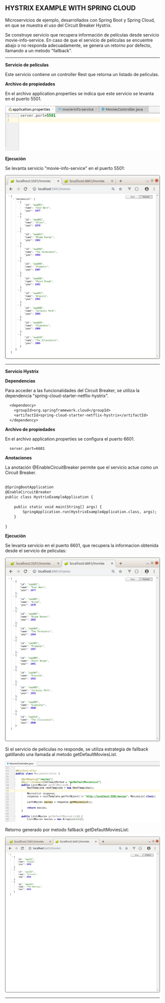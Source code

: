 HYSTRIX EXAMPLE WITH SPRING CLOUD
--------------------------------------------------------------------------------------------------------------------

Microservicios de ejemplo, desarrollados con Spring Boot y Spring Cloud, 
en que se muestra el uso del Circuit Breaker Hystrix.

Se construye servicio que recupera información de películas desde servicio movie-info-service.
En caso de que el servicio de películas se encuentre abajo o no responda adecuadamente,
se genera un retorno por defecto, llamando a un metodo "fallback".

--------------------------------------------------------------------------------------------------------------------

**Servicio de películas**

Este servicio contiene un controller Rest que retorna un listado de películas.

**Archivo de propiedades**

En el archivo application.properties se indica que este servicio se levanta en el puerto 5501.

![Screenshot Properties](screenshots/movies-info-port.png)

**Ejecución**

Se levanta servicio "movie-info-service" en el puerto 5501:

![Screenshot Movies](screenshots/movies-info-service.png)

--------------------------------------------------------------------------------------------------------------------

**Servicio Hystrix**

**Dependencias**

Para acceder a las funcionalidades del Circuit Breaker, 
se utiliza la dependencia "spring-cloud-starter-netflix-hystrix".

```
  <dependency>
    <groupId>org.springframework.cloud</groupId>
    <artifactId>spring-cloud-starter-netflix-hystrix</artifactId>
  </dependency>

```

**Archivo de propiedades**

En el archivo application.properties se configura el puerto 6601.

```
  server.port=6601

```

**Anotaciones**

La anotación @EnableCircuitBreaker permite que el servicio actue como un Circuit Breaker.

```

@SpringBootApplication
@EnableCircuitBreaker
public class HystrixExampleApplication {

	public static void main(String[] args) {
		SpringApplication.run(HystrixExampleApplication.class, args);
	}

}

```

**Ejecución**

Se levanta servicio en el puerto 6601, que recupera la informacion
obtenida desde el servicio de peliculas:

![Screenshot HystrixService](screenshots/hystrix-movies-service.png)

Si el servicio de peliculas no responde, se utiliza estrategia de fallback
gatillando una llamada al metodo getDefaultMoviesList.

![Screenshot FallbackMethod](screenshots/fallback-method.png)

Retorno generado por metodo fallback getDefaultMoviesList:

![Screenshot HystrixService](screenshots/hystrix-fallback-call.png)

--------------------------------------------------------------------------------------------------------------------



